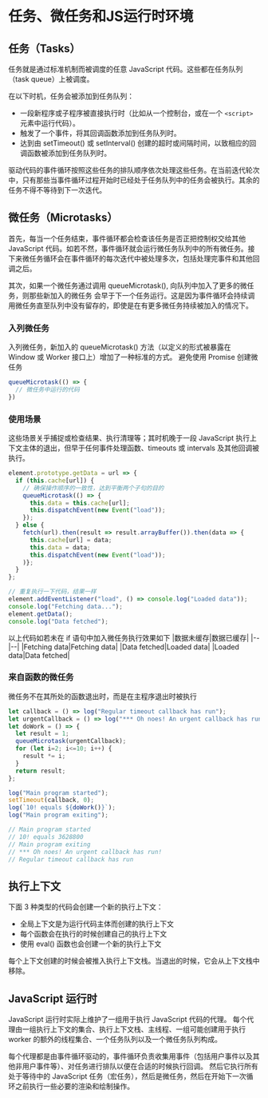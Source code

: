 # 任务、微任务和JS运行时环境

## 任务（Tasks）

任务就是通过标准机制而被调度的任意 JavaScript 代码。这些都在任务队列（task queue）上被调度。

在以下时机，任务会被添加到任务队列：

- 一段新程序或子程序被直接执行时（比如从一个控制台，或在一个 `<script>` 元素中运行代码）。
- 触发了一个事件，将其回调函数添加到任务队列时。
- 达到由 setTimeout() 或 setInterval() 创建的超时或间隔时间，以致相应的回调函数被添加到任务队列时。

驱动代码的事件循环按照这些任务的排队顺序依次处理这些任务。在当前迭代轮次中，只有那些当事件循环过程开始时已经处于任务队列中的任务会被执行。其余的任务不得不等待到下一次迭代。

## 微任务（Microtasks）

首先，每当一个任务结束，事件循环都会检查该任务是否正把控制权交给其他 JavaScript 代码。如若不然，事件循环就会运行微任务队列中的所有微任务。接下来微任务循环会在事件循环的每次迭代中被处理多次，包括处理完事件和其他回调之后。

其次，如果一个微任务通过调用 queueMicrotask(), 向队列中加入了更多的微任务，则那些新加入的微任务 会早于下一个任务运行。这是因为事件循环会持续调用微任务直至队列中没有留存的，即使是在有更多微任务持续被加入的情况下。

### 入列微任务

入列微任务，新加入的 queueMicrotask() 方法（以定义的形式被暴露在 Window 或 Worker 接口上）增加了一种标准的方式。
避免使用 Promise 创建微任务

```js
queueMicrotask(() => {
  // 微任务中运行的代码
})
```

### 使用场景

这些场景关乎捕捉或检查结果、执行清理等；其时机晚于一段 JavaScript 执行上下文主体的退出，但早于任何事件处理函数、timeouts 或 intervals 及其他回调被执行。

```js
element.prototype.getData = url => {
  if (this.cache[url]) {
    // 确保操作顺序的一致性，达到平衡两个子句的目的
    queueMicrotask(() => {
      this.data = this.cache[url];
      this.dispatchEvent(new Event("load"));
    });
  } else {
    fetch(url).then(result => result.arrayBuffer()).then(data => {
      this.cache[url] = data;
      this.data = data;
      this.dispatchEvent(new Event("load"));
    )};
  }
};

// 重复执行一下代码，结果一样
element.addEventListener("load", () => console.log("Loaded data"));
console.log("Fetching data...");
element.getData();
console.log("Data fetched");
```

以上代码如若未在 if 语句中加入微任务执行效果如下
|数据未缓存|数据已缓存|
|--|--|
|Fetching data|Fetching data|
|Data fetched|Loaded data|
|Loaded data|Data fetched|

### 来自函数的微任务

微任务不在其所处的函数退出时，而是在主程序退出时被执行

```js
let callback = () => log("Regular timeout callback has run");
let urgentCallback = () => log("*** Oh noes! An urgent callback has run!");
let doWork = () => {
  let result = 1;
  queueMicrotask(urgentCallback);
  for (let i=2; i<=10; i++) {
    result *= i;
  }
  return result;
};

log("Main program started");
setTimeout(callback, 0);
log(`10! equals ${doWork()}`);
log("Main program exiting");

// Main program started
// 10! equals 3628800
// Main program exiting
// *** Oh noes! An urgent callback has run!
// Regular timeout callback has run
```

## 执行上下文

下面 3 种类型的代码会创建一个新的执行上下文：

- 全局上下文是为运行代码主体而创建的执行上下文
- 每个函数会在执行的时候创建自己的执行上下文
- 使用 eval() 函数也会创建一个新的执行上下文

每个上下文创建的时候会被推入执行上下文栈。当退出的时候，它会从上下文栈中移除。

## JavaScript 运行时

JavaScript 运行时实际上维护了一组用于执行 JavaScript 代码的代理。
每个代理由一组执行上下文的集合、执行上下文栈、主线程、一组可能创建用于执行 worker 的额外的线程集合、一个任务队列以及一个微任务队列构成。

每个代理都是由事件循环驱动的，事件循环负责收集用事件（包括用户事件以及其他非用户事件等）、对任务进行排队以便在合适的时候执行回调。
然后它执行所有处于等待中的 JavaScript 任务（宏任务），然后是微任务，然后在开始下一次循环之前执行一些必要的渲染和绘制操作。
